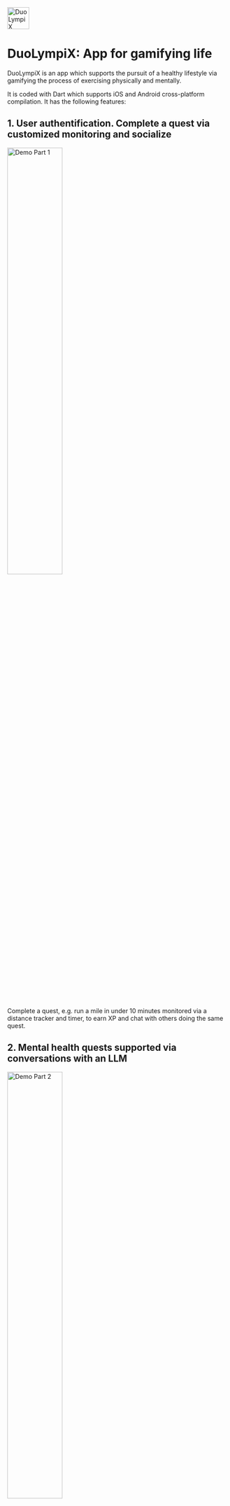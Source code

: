 <img src="assets/images/app_logo.png" alt="DuoLympiX Logo" width="50" height="50" /> 

# DuoLympiX: App for gamifying life

DuoLympiX is an app which supports the pursuit of a healthy lifestyle via gamifying the process of exercising physically and mentally.  

It is coded with Dart which supports iOS and Android cross-platform compilation. It has the following features:
## 1. User authentification. Complete a quest via customized monitoring and socialize

<img src="assets/demo/1_distance_comments_small.gif" alt="Demo Part 1" width="50%" />

Complete a quest, e.g. run a mile in under 10 minutes monitored via a distance tracker and timer, to earn XP and chat with others doing the same quest. 

## 2. Mental health quests supported via conversations with an LLM

<img src="assets/demo/2_mentalHealth_comment_thoughts_small.gif" alt="Demo Part 2" width="50%" />

### Details about chatbot

DuoLympiX currently uses quantized deepseek-r1 with custom prompt-engineering depending on the quest to hold conversations with the user. The chatbot is currently hosted locally via ollama (thus changes are needed if deployed on production). To try it yourself, you need to download and install ollama and host it with the following commands:
```
# Set _baseUrl in chat_repository.dart to your host's IP address, with default 11434 port
export OLLAMA_HOST="0.0.0.0:11434" # enables Ollama to listen to all devices
ollama serve
ollama run deepseek-r1:8b 
```
## 3. Community posting
<img src="assets/demo/3_public_comment_small.gif" alt="Demo Part 3" width="50%" />

Community-based features of the app are inspired by the [Yoobingo 达目标 app](http://www.yoobingo.com/). This includes posting comments in a public forum per quest to share tips, words of encouragement, discussions, among others. 

## 4. User profile and leaderboard
<img src="assets/demo/4_profile_leaderboard_small.gif" alt="Demo Part 4" width="50%" />


DuoLympiX has a database which stores user information such as XP earned, which can be compared within a leaderboard to track progress.  

## 5. XP investment system

<img src="assets/demo/5_yoobingo_invest_someone_small.gif" alt="Demo Part 5" width="50%" />

Another community-based feature inspired by [Yoobingo 达目标](http://www.yoobingo.com/) is the ability to invest your XP in friends to encourage each other to complete a quest. Investing XP deducts your own and increases the original XP value of a quest which one believes is best for a friend. 

## 6. Shopping system 

<img src="assets/demo/6_buy_small.gif" alt="Demo Part 6" width="50%" />

Earning XP enables a user to level up. In addition to that, XP can be exchanged for products which improve one's health. The **future vision is that XP can be exchanged for tangible goods** to further encourage completing physical and mental health quests which improve a person's health.  

## 7. Custom-design quests 

<img src="assets/demo/7_custom_quest_small.gif" alt="Demo Part 7" width="50%" />

DuoLympiX enables users to custom design quests. There at least $3$ different types of quests:
- distance-based quests which enable distance tracking 
- mental health quests which enable the user to custom prompt-engineer the LLM for a conversation
- strength-based quests which only has a timer 

## Future extensions

DuoLympiX has several extensions which can be implemented to further support the pursuit of a healthy lifestyle. For example,  
- Monitor biomarkers and connect with digital health devices, which both enable more diverse quests (e.g. do aerobic exercise for 10 minutes tracking cardiac activity) and more thorough monitoring of a user's health.

- As mentioned before, a future vision is to link the app to a real shop for purchasing tangible products which can advance a healthy lifestyle and can be delivered to you. 

We are **more than happy to welcome any contributions which can improve the app in any aspect**. To do so, feel free to open a pull request. To run the app yourself, please:

1. `git clone https://github.com/awxlong/duolympix`
2. As mentioned before, install ollama and host the LLM with the appropriate IP address.
3. Inside `lib/main.dart`, you can select a virtual device and run the app (`flutter pub get; flutter run`)

## Build the .apk for Android

`flutter build apk --release` 


